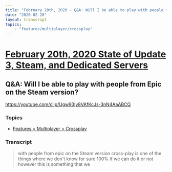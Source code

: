 ```yaml
---
title: "February 20th, 2020 - Q&A: Will I be able to play with people from Epic on the Steam version?"
date: "2020-02-20"
layout: transcript
topics: 
    - "features/multiplayer/crossplay"
---
```

# [February 20th, 2020 State of Update 3, Steam, and Dedicated Servers](../2020-02-20.md)
## Q&A: Will I be able to play with people from Epic on the Steam version?
https://youtube.com/clip/Ugw93Iy8VAfKcJs-3nN4AaABCQ
### Topics
* [Features > Multiplayer > Crossplay](../topics/features/multiplayer/crossplay.md)

### Transcript

> with people from epic on the Steam
> version cross-play is one of the things
> where we don't know for sure 100% if we
> can do it or not
> however this is something that we
